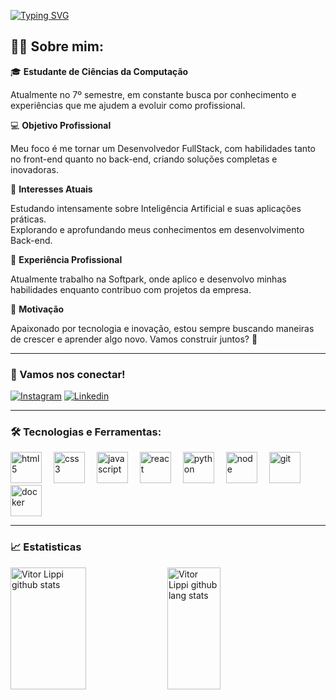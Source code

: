 [![Typing SVG](https://readme-typing-svg.herokuapp.com/?color=ff79c6&size=35&Left=true&vLeft=true&width=1000&lines=Olá,+Meu+nome+é+Vitor+Lippi;Seja+Bem-Vindo!+:%29)](https://git.io/typing-svg)

## 👨‍💻 Sobre mim:
🎓 **Estudante de Ciências da Computação**
  
Atualmente no 7º semestre, em constante busca por conhecimento e experiências que me ajudem a evoluir como profissional.

💻 **Objetivo Profissional**

Meu foco é me tornar um Desenvolvedor FullStack, com habilidades tanto no front-end quanto no back-end, criando soluções completas e inovadoras.

🤖 **Interesses Atuais**

Estudando intensamente sobre Inteligência Artificial e suas aplicações práticas. <br>
Explorando e aprofundando meus conhecimentos em desenvolvimento Back-end.

💼 **Experiência Profissional**

Atualmente trabalho na Softpark, onde aplico e desenvolvo minhas habilidades enquanto contribuo com projetos da empresa.

🌟 **Motivação**

Apaixonado por tecnologia e inovação, estou sempre buscando maneiras de crescer e aprender algo novo. Vamos construir juntos? 🚀

---

### 📱 Vamos nos conectar! 
[![Instagram](https://img.shields.io/badge/Instagram-E4405F?style=for-the-badge&logo=instagram&logoColor=white)](https://www.instagram.com/_vlippi/)
[![Linkedin](https://img.shields.io/badge/LinkedIn-0077B5?style=for-the-badge&logo=linkedin&logoColor=white)](https://www.linkedin.com/in/vitorlippi/)

---

### 🛠️ Tecnologias e Ferramentas:

<div align="left">    
  <img height="50" src="https://cdn.jsdelivr.net/gh/devicons/devicon@latest/icons/html5/html5-original.svg" alt="html5" style="margin-right: 15px;">
  <img height="50" src="https://cdn.jsdelivr.net/gh/devicons/devicon@latest/icons/css3/css3-original.svg" alt="css3" style="margin-right: 15px;">
  <img height="50" src="https://cdn.jsdelivr.net/gh/devicons/devicon@latest/icons/javascript/javascript-original.svg" alt="javascript" style="margin-right: 15px;">
  <img height="50" src="https://cdn.jsdelivr.net/gh/devicons/devicon@latest/icons/react/react-original.svg" alt="react" style="margin-right: 15px;">
  <img height="50" src="https://cdn.jsdelivr.net/gh/devicons/devicon@latest/icons/python/python-original.svg" alt="python" style="margin-right: 15px;">
  <img height="50" src="https://cdn.jsdelivr.net/gh/devicons/devicon@latest/icons/nodejs/nodejs-original.svg" alt="node" style="margin-right: 15px;">
  <img height="50" src="https://cdn.jsdelivr.net/gh/devicons/devicon@latest/icons/git/git-original.svg" alt="git" style="margin-right: 15px;">
  <img height="50" src="https://cdn.jsdelivr.net/gh/devicons/devicon@latest/icons/docker/docker-plain.svg" alt="docker" style="margin-right: 15px;">
</div>

---

### 📈 Estatisticas 
<div align="left">  
  <img width="49%x" height="195px" src="https://github-readme-stats.vercel.app/api?username=vilippi&theme=dracula" alt="Vitor Lippi github stats"/> 
  <img width="41%" height="195px" src="https://github-readme-stats.vercel.app/api/top-langs/?username=vilippi&layout=compact&theme=dracula&hide-border=true" alt="Vitor Lippi github lang stats"/>
</div>


<!--
**vilippi/vilippi** is a ✨ _special_ ✨ repository because its `README.md` (this file) appears on your GitHub profile.

Here are some ideas to get you started:

- 🔭 I’m currently working on ...
- 🌱 I’m currently learning ...
- 👯 I’m looking to collaborate on ...
- 🤔 I’m looking for help with ...
- 💬 Ask me about ...
- 📫 How to reach me: ...
- 😄 Pronouns: ...
- ⚡ Fun fact: ...
-->
